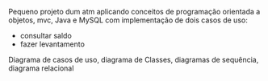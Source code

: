 Pequeno projeto dum atm aplicando conceitos de programação orientada a objetos, mvc, Java e MySQL com implementação de dois casos de uso:
- consultar saldo
- fazer levantamento

Diagrama de casos de uso, diagrama de Classes, diagramas de sequência, diagrama relacional
